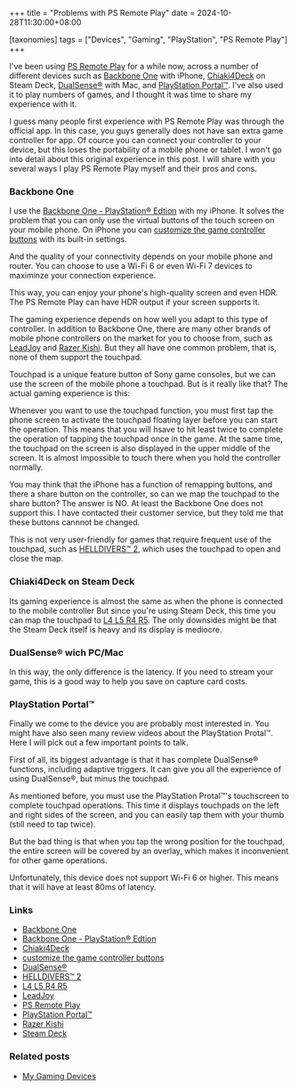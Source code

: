 +++
title = "Problems with PS Remote Play"
date = 2024-10-28T11:30:00+08:00

[taxonomies]
tags = ["Devices", "Gaming", "PlayStation", "PS Remote Play"]
+++

I've been using [PS Remote Play] for a while now, across a number of different devices such as [Backbone One] with iPhone, [Chiaki4Deck] on Steam Deck, [DualSense®] with Mac, and [PlayStation Portal™].
I've also used it to play numbers of games, and I thought it was time to share my experience with it.

<!-- more -->

I guess many people first experience with PS Remote Play was through the official app.
In this case, you guys generally does not have san extra game controller for app.
Of cource you can connect your controller to your device, but this loses the portability of a mobile phone or tablet.
I won't go into detail about this original experience in this post. I will share with you several ways I play PS Remote Play myself and their pros and cons.

### Backbone One

I use the [Backbone One - PlayStation® Edtion] with my iPhone. It solves the problem that you can only use the virtual buttons of the touch screen on your mobile phone.
On iPhone you can [customize the game controller buttons] with its built-in settings.

And the quality of your connectivity depends on your mobile phone and router. You can choose to use a Wi-Fi 6 or even Wi-Fi 7 devices to maximinze your connection experience.

This way, you can enjoy your phone's high-quality screen and even HDR. The PS Remote Play can have HDR output if your screen supports it.

The gaming experience depends on how well you adapt to this type of controller.
In addition to Backbone One, there are many other brands of mobile phone controllers on the market for you to choose from, such as [LeadJoy] and [Razer Kishi].
But they all have one common problem, that is, none of them support the touchpad.

Touchpad is a unique feature button of Sony game consoles, but we can use the screen of the mobile phone a touchpad.
But is it really like that? The actual gaming experience is this:

Whenever you want to use the touchpad function, you must first tap the phone screen to activate the touchpad floating layer before you can start the operation.
This means that you will hsave to hit least twice to complete the operation of tapping the touchpad once in the game.
At the same time, the touchpad on the screen is also displayed in the upper middle of the screen. It is almost impossible to touch there when you hold the controller normally.

You may think that the iPhone has a function of remapping buttons, and there a share button on the controller, so can we map the touchpad to the share button? The answer is NO.
At least the Backbone One does not support this. I have contacted their customer service, but they told me that these buttons cannnot be changed.

This is not very user-friendly for games that require frequent use of the touchpad, such as [HELLDIVERS™ 2], which uses the touchpad to open and close the map.

### Chiaki4Deck on Steam Deck

Its gaming experience is almost the same as when the phone is connected to the mobile controller
But since you're using Steam Deck, this time you can map the touchpad to [L4 L5 R4 R5].
The only downsides might be that the Steam Deck itself is heavy and its display is mediocre.

### DualSense® wich PC/Mac

In this way, the only difference is the latency. If you need to stream your game, this is a good way to help you save on capture card costs.

### PlayStation Portal™

Finally we come to the device you are probably most interested in.
You might have also seen many review videos about the PlayStation Protal™.
Here I will pick out a few important points to talk.

First of all, its biggest advantage is that it has complete DualSense® functions, including adaptive triggers.
It can give you all the experience of using DualSense®, but minus the touchpad.

As mentioned before, you must use the PlayStation Protal™'s touchscreen to complete touchpad operations.
This time it displays touchpads on the left and right sides of the screen, and you can easily tap them with your thumb (still need to tap twice).

But the bad thing is that when you tap the wrong position for the touchpad, the entire screen will be covered by an overlay, which makes it inconvenient for other game operations.

Unfortunately, this device does not support Wi-Fi 6 or higher. This means that it will have at least 80ms of latency.

### Links

- [Backbone One]
- [Backbone One - PlayStation® Edtion]
- [Chiaki4Deck]
- [customize the game controller buttons]
- [DualSense®]
- [HELLDIVERS™ 2]
- [L4 L5 R4 R5]
- [LeadJoy]
- [PS Remote Play]
- [PlayStation Portal™]
- [Razer Kishi]
- [Steam Deck]

### Related posts

- [My Gaming Devices](@/collections/gaming-devices.md)

[Backbone One]: https://backbone.com
[Backbone One - PlayStation® Edtion]: https://backbone.com/products/backbone-one-playstation/
[Chiaki4Deck]: https://github.com/streetpea/chiaki-ng
[customize the game controller buttons]: https://support.apple.com/en-mt/guide/iphone/iph9d38dd45f/ios
[DualSense®]: https://www.playstation.com/en-us/accessories/dualsense-wireless-controller/
[HELLDIVERS™ 2]: https://www.playstation.com/en-us/games/helldivers-2/
[L4 L5 R4 R5]: https://www.reddit.com/r/SteamDeck/comments/193pimg/how_to_map_buttons_on_back/
[LeadJoy]: https://leadjoy.top
[PS Remote Play]: https://www.playstation.com/en-us/remote-play/
[PlayStation Portal™]: https://www.playstation.com/en-us/accessories/playstation-portal-remote-player/?emcid=pa-co-513730&gad_source=1&gclid=CjwKCAjwyfe4BhAWEiwAkIL8sCBv_7IuIh5CN_q3wah1l83BwumKrAXybn0aHtZKC5llQhaztD14jRoC46UQAvD_BwE&gclsrc=aw.ds
[RAZER KISHI]: https://www.razer.com/hk-en/mobile-controllers/razer-kishi-v2
[Steam Deck]: https://store.steampowered.com/steamdeck/
